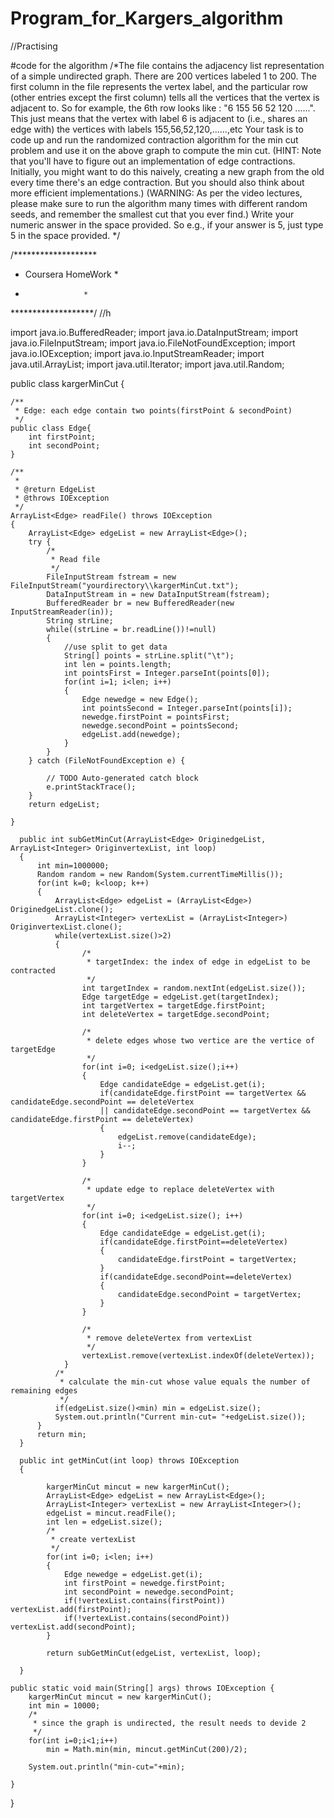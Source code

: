 # Program_for_Kargers_algorithm
//Practising

#code for the algorithm
/*The file contains the adjacency list representation of a simple undirected graph. There are 200 vertices labeled 1 to 200. The first column in the file represents the vertex label, and the particular row (other entries except the first column) tells all the vertices that the vertex is adjacent to. So for example, the 6th row looks like : "6	155	56	52	120	......". This just means that the vertex with label 6 is adjacent to (i.e., shares an edge with) the vertices with labels 155,56,52,120,......,etc
Your task is to code up and run the randomized contraction algorithm for the min cut problem and use it on the above graph to compute the min cut. (HINT: Note that you'll have to figure out an implementation of edge contractions. Initially, you might want to do this naively, creating a new graph from the old every time there's an edge contraction. But you should also think about more efficient implementations.) (WARNING: As per the video lectures, please make sure to run the algorithm many times with different random seeds, and remember the smallest cut that you ever find.) Write your numeric answer in the space provided. So e.g., if your answer is 5, just type 5 in the space provided.
*/

/*******************
*    Coursera HomeWork   *
*                  *
*******************/
//h

import java.io.BufferedReader;
import java.io.DataInputStream;
import java.io.FileInputStream;
import java.io.FileNotFoundException;
import java.io.IOException;
import java.io.InputStreamReader;
import java.util.ArrayList;
import java.util.Iterator;
import java.util.Random;


public class kargerMinCut {

	/**
	 * Edge: each edge contain two points(firstPoint & secondPoint) 
	 */
	public class Edge{
		int firstPoint;
		int secondPoint;
	}
	
	/**
	 * 
	 * @return EdgeList
	 * @throws IOException
	 */
	ArrayList<Edge> readFile() throws IOException
	{
		ArrayList<Edge> edgeList = new ArrayList<Edge>();
		try {
			/*
			 * Read file
			 */
			FileInputStream fstream = new FileInputStream("yourdirectory\\kargerMinCut.txt");
			DataInputStream in = new DataInputStream(fstream);
			BufferedReader br = new BufferedReader(new InputStreamReader(in));
			String strLine;
			while((strLine = br.readLine())!=null)
			{
				//use split to get data
				String[] points = strLine.split("\t");
				int len = points.length;
				int pointsFirst = Integer.parseInt(points[0]);
				for(int i=1; i<len; i++)
				{
					Edge newedge = new Edge();
					int pointsSecond = Integer.parseInt(points[i]);
					newedge.firstPoint = pointsFirst;
					newedge.secondPoint = pointsSecond;
					edgeList.add(newedge);
				}
			}
		} catch (FileNotFoundException e) {
			
			// TODO Auto-generated catch block
			e.printStackTrace();
		}
		return edgeList;
		
	}
	  
	  public int subGetMinCut(ArrayList<Edge> OriginedgeList, ArrayList<Integer> OriginvertexList, int loop)
	  {
		  int min=1000000;
		  Random random = new Random(System.currentTimeMillis());
		  for(int k=0; k<loop; k++)
		  {
			  ArrayList<Edge> edgeList = (ArrayList<Edge>) OriginedgeList.clone();
			  ArrayList<Integer> vertexList = (ArrayList<Integer>) OriginvertexList.clone();
			  while(vertexList.size()>2)
			  {
					/*
					 * targetIndex: the index of edge in edgeList to be contracted
					 */
					int targetIndex = random.nextInt(edgeList.size());			
					Edge targetEdge = edgeList.get(targetIndex);
					int targetVertex = targetEdge.firstPoint;
					int deleteVertex = targetEdge.secondPoint;
									
					/*
					 * delete edges whose two vertice are the vertice of targetEdge
					 */
					for(int i=0; i<edgeList.size();i++)
					{
						Edge candidateEdge = edgeList.get(i);
						if(candidateEdge.firstPoint == targetVertex && candidateEdge.secondPoint == deleteVertex 
						|| candidateEdge.secondPoint == targetVertex && candidateEdge.firstPoint == deleteVertex)
						{
							edgeList.remove(candidateEdge);
							i--;
						}
					}
					
					/*
					 * update edge to replace deleteVertex with targetVertex
					 */
					for(int i=0; i<edgeList.size(); i++)
					{
						Edge candidateEdge = edgeList.get(i);
						if(candidateEdge.firstPoint==deleteVertex)
						{
							candidateEdge.firstPoint = targetVertex;
						}
						if(candidateEdge.secondPoint==deleteVertex)
						{
							candidateEdge.secondPoint = targetVertex;
						}								
					}
					
					/*
					 * remove deleteVertex from vertexList
					 */
					vertexList.remove(vertexList.indexOf(deleteVertex));
				}
			  /*
			   * calculate the min-cut whose value equals the number of remaining edges
			   */
			  if(edgeList.size()<min) min = edgeList.size();
			  System.out.println("Current min-cut= "+edgeList.size());
		  }
		  return min;
	  }
	 
	  public int getMinCut(int loop) throws IOException
	  {
		    
			kargerMinCut mincut = new kargerMinCut();
			ArrayList<Edge> edgeList = new ArrayList<Edge>();
			ArrayList<Integer> vertexList = new ArrayList<Integer>();
			edgeList = mincut.readFile();
			int len = edgeList.size();
			/*
			 * create vertexList
			 */
			for(int i=0; i<len; i++)
			{
				Edge newedge = edgeList.get(i);
				int firstPoint = newedge.firstPoint;
				int secondPoint = newedge.secondPoint;
				if(!vertexList.contains(firstPoint)) vertexList.add(firstPoint);
				if(!vertexList.contains(secondPoint)) vertexList.add(secondPoint);		
			}
			
			return subGetMinCut(edgeList, vertexList, loop);
		  
	  }
	
	public static void main(String[] args) throws IOException {
		kargerMinCut mincut = new kargerMinCut();
		int min = 10000;
		/*
		 * since the graph is undirected, the result needs to devide 2
		 */
		for(int i=0;i<1;i++)
			min = Math.min(min, mincut.getMinCut(200)/2);
		
		System.out.println("min-cut="+min);
		
	}

}


